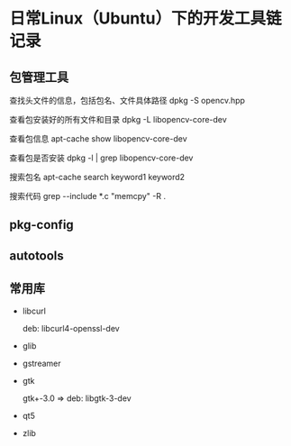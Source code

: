 # 日常Linux（Ubuntu）下的开发工具链记录

## 包管理工具

查找头文件的信息，包括包名、文件具体路径
dpkg -S opencv.hpp

查看包安装好的所有文件和目录
dpkg -L libopencv-core-dev

查看包信息
apt-cache show libopencv-core-dev

查看包是否安装
dpkg -l | grep libopencv-core-dev

搜索包名
apt-cache search keyword1 keyword2

搜索代码
grep --include \*.c "memcpy" -R .


## pkg-config

## autotools

## 常用库

* libcurl

    deb: libcurl4-openssl-dev

* glib
* gstreamer
* gtk
   
    gtk+-3.0 => deb: libgtk-3-dev

* qt5
* zlib